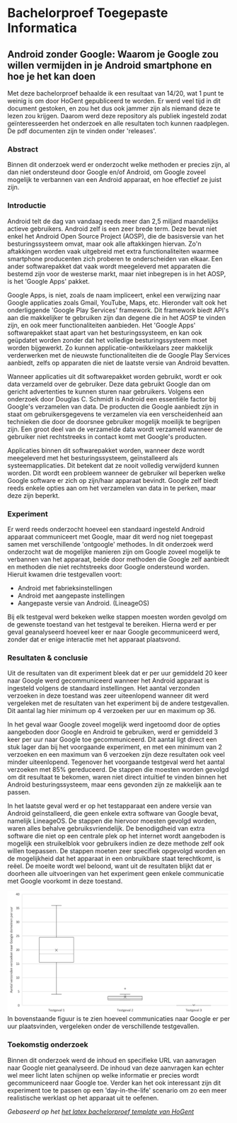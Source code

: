# Bachelorproef Toegepaste Informatica
## Android zonder Google: Waarom je Google zou willen vermijden in je Android smartphone en hoe je het kan doen

Met deze bachelorproef behaalde ik een resultaat van 14/20, wat 1 punt te weinig is om door HoGent gepubliceerd te worden. Er werd veel tijd in dit document gestoken, en zou het dus ook jammer zijn als niemand deze te lezen zou krijgen. Daarom werd deze repository als publiek ingesteld zodat geïnteresseerden het onderzoek en alle resultaten toch kunnen raadplegen. De pdf documenten zijn te vinden onder 'releases'.

### Abstract 
Binnen dit onderzoek werd er onderzocht welke methoden er precies zijn, al dan niet ondersteund door Google en/of Android, om Google zoveel mogelijk te verbannen van een Android apparaat, en hoe effectief ze juist zijn.

### Introductie 
Android telt de dag van vandaag reeds meer dan 2,5 miljard maandelijks actieve gebruikers. Android zelf is een zeer brede term. Deze bevat niet enkel het Android Open Source Project (AOSP), die de basisversie van het besturingssysteem omvat, maar ook alle aftakkingen hiervan. Zo'n aftakkingen worden vaak uitgebreid met extra functionaliteiten waarmee smartphone producenten zich proberen te onderscheiden van elkaar. Een ander softwarepakket dat vaak wordt meegeleverd met apparaten die bestemd zijn voor de westerse markt, maar niet inbegrepen is in het AOSP, is het 'Google Apps' pakket.

Google Apps, is niet, zoals de naam impliceert, enkel een verwijzing naar Google applicaties zoals Gmail, YouTube, Maps, etc. Hieronder valt ook het onderliggende 'Google Play Services' framework. Dit framework biedt API's aan die makkelijker te gebruiken zijn dan degene die in het AOSP te vinden zijn, en ook meer functionaliteiten aanbieden. Het 'Google Apps' softwarepakket staat apart van het besturingssysteem, en kan ook geüpdatet worden zonder dat het volledige besturingssysteem moet worden bijgewerkt. Zo kunnen applicatie-ontwikkelaars zeer makkelijk verderwerken met de nieuwste functionaliteiten die de Google Play Services aanbiedt, zelfs op apparaten die niet de laatste versie van Android bevatten.

Wanneer applicaties uit dit softwarepakket worden gebruikt, wordt er ook data verzameld over de gebruiker. Deze data gebruikt Google dan om gericht advertenties te kunnen sturen naar gebruikers. Volgens een onderzoek door Douglas C. Schmidt is Android een essentiële factor bij Google's verzamelen van data. De producten die Google aanbiedt zijn in staat om gebruikersgegevens te verzamelen via een verscheidenheid aan technieken die door de doorsnee gebruiker mogelijk moeilijk te begrijpen zijn. Een groot deel van de verzamelde data wordt verzameld wanneer de gebruiker niet rechtstreeks in contact komt met Google's producten. 

Applicaties binnen dit softwarepakket worden, wanneer deze wordt meegeleverd met het besturingssysteem, geïnstalleerd als systeemapplicaties. Dit betekent dat ze nooit volledig verwijderd kunnen worden. Dit wordt een probleem wanneer de gebruiker wil beperken welke Google software er zich op zijn/haar apparaat bevindt. Google zelf biedt reeds enkele opties aan om het verzamelen van data in te perken, maar deze zijn beperkt.

### Experiment
Er werd reeds onderzocht hoeveel een standaard ingesteld Android apparaat communiceert met Google, maar dit werd nog niet toegepast samen met verschillende 'ontgoogle' methodes. In dit onderzoek werd onderzocht wat de mogelijke manieren zijn om Google zoveel mogelijk te verbannen van het apparaat, beide door methoden die Google zelf aanbiedt en methoden die niet rechtstreeks door Google ondersteund worden. Hieruit kwamen drie testgevallen voort: 
- Android met fabrieksinstellingen
- Android met aangepaste instellingen 
- Aangepaste versie van Android. (LineageOS)

Bij elk testgeval werd bekeken welke stappen moesten worden gevolgd om de gewenste toestand van het testgeval te bereiken. Hierna werd er per geval geanalyseerd hoeveel keer er naar Google gecommuniceerd werd, zonder dat er enige interactie met het apparaat plaatsvond. 

### Resultaten & conclusie
Uit de resultaten van dit experiment bleek dat er per uur gemiddeld 20 keer naar Google werd gecommuniceerd wanneer het Android apparaat is ingesteld volgens de standaard instellingen. Het aantal verzonden verzoeken in deze toestand was zeer uiteenlopend wanneer dit werd vergeleken met de resultaten van het experiment bij de andere testgevallen. Dit aantal lag hier minimum op 4 verzoeken per uur en maximum op 36.

In het geval waar Google zoveel mogelijk werd ingetoomd door de opties aangeboden door Google en Android te gebruiken, werd er gemiddeld 3 keer per uur naar Google toe gecommuniceerd. Dit aantal ligt direct een stuk lager dan bij het voorgaande experiment, en met een minimum van 2 verzoeken en een maximum van 6 verzoeken zijn deze resultaten ook veel minder uiteenlopend. Tegenover het voorgaande testgeval werd het aantal verzoeken met 85% gereduceerd. De stappen die moesten worden gevolgd om dit resultaat te bekomen, waren niet direct intuïtief te vinden binnen het Android besturingssysteem, maar eens gevonden zijn ze makkelijk aan te passen.

In het laatste geval werd er op het testapparaat een andere versie van Android geïnstalleerd, die geen enkele extra software van Google bevat, namelijk LineageOS. De stappen die hiervoor moesten gevolgd worden, waren alles behalve gebruiksvriendelijk. De benodigdheid van extra software die niet op een centrale plek op het internet wordt aangeboden is mogelijk een struikelblok voor gebruikers indien ze deze methode zelf ook willen toepassen. De stappen moeten zeer specifiek opgevolgd worden en de mogelijkheid dat het apparaat in een onbruikbare staat terechtkomt, is reëel. De moeite wordt wel beloond, want uit de resultaten blijkt dat er doorheen alle uitvoeringen van het experiment geen enkele communicatie met Google voorkomt in deze toestand.

![Vergelijkende boxplot die elk testgeval vergelijkt op basis van het aantal communicaties naar Google domeinen](bachproef/experiment/grafieken/boxplot-compare-wide.png)
In bovenstaande figuur is te zien hoeveel communicaties naar Google er per uur plaatsvinden, vergeleken onder de verschillende testgevallen.

### Toekomstig onderzoek
Binnen dit onderzoek werd de inhoud en specifieke URL van aanvragen naar Google niet geanalyseerd. De inhoud van deze aanvragen kan echter wel meer licht laten schijnen op welke informatie er precies wordt gecommuniceerd naar Google toe. Verder kan het ook interessant zijn dit experiment toe te passen op een 'day-in-the-life' scenario om zo een meer realistische werklast op het apparaat uit te oefenen.

*Gebaseerd op het [het latex bachelorproef template van HoGent](https://github.com/HoGentTIN/bachproef-latex-sjabloon)*

